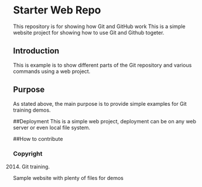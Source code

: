 # Starter Web Repo

This repository is for showing how Git and GitHub work
This is a simple website project for showing how to use Git and Github togeter.

## Introduction

This is example is to show different parts of the Git repository and various commands
using a web project.

## Purpose

As stated above, the main purpose is to provide simple examples for Git training demos.

##Deployment
This is a simple web project, deployment can be on any web server or even local file system.

##How to contribute

### Copyright

2014. Git training.

Sample website with plenty of files for demos

